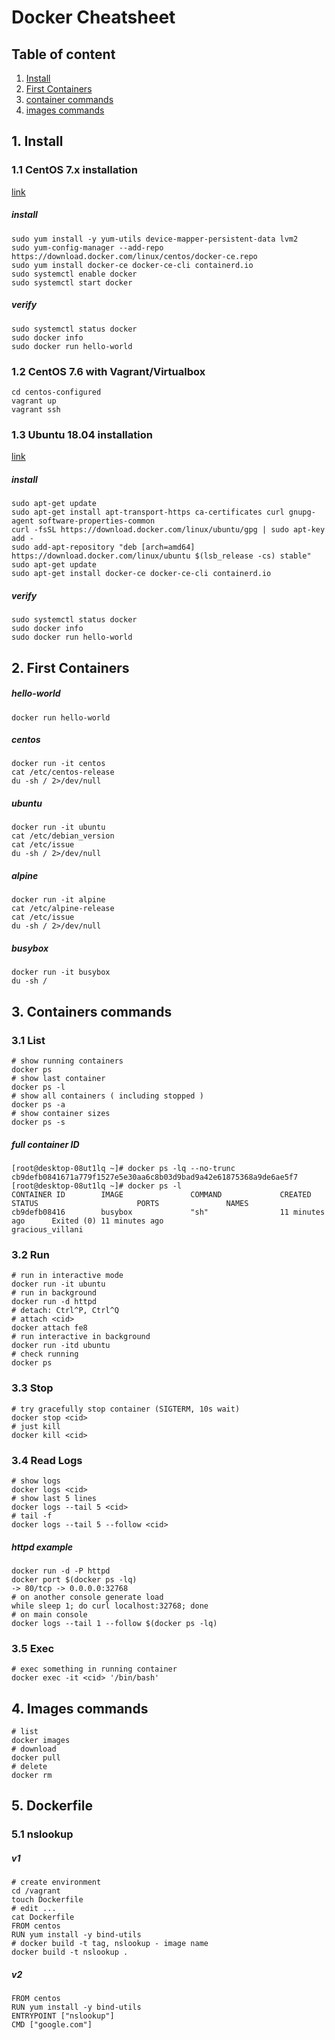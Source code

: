 Docker Cheatsheet
===
Table of content
---
1. [Install](#1-install)
2. [First Containers](#2-first-containers)
3. [container commands](#3-container-commands)
4. [images commands](#4-images-commands)

## 1. Install

### 1.1 CentOS 7.x installation
[link](https://docs.docker.com/install/linux/docker-ce/centos/)
##### install
```
sudo yum install -y yum-utils device-mapper-persistent-data lvm2
sudo yum-config-manager --add-repo https://download.docker.com/linux/centos/docker-ce.repo
sudo yum install docker-ce docker-ce-cli containerd.io
sudo systemctl enable docker
sudo systemctl start docker
```
##### verify
```
sudo systemctl status docker
sudo docker info
sudo docker run hello-world
```
### 1.2 CentOS 7.6 with Vagrant/Virtualbox
```
cd centos-configured
vagrant up
vagrant ssh
```
### 1.3 Ubuntu 18.04 installation
[link](https://docs.docker.com/install/linux/docker-ce/ubuntu/)
##### install
```
sudo apt-get update
sudo apt-get install apt-transport-https ca-certificates curl gnupg-agent software-properties-common
curl -fsSL https://download.docker.com/linux/ubuntu/gpg | sudo apt-key add -
sudo add-apt-repository "deb [arch=amd64] https://download.docker.com/linux/ubuntu $(lsb_release -cs) stable"
sudo apt-get update
sudo apt-get install docker-ce docker-ce-cli containerd.io
```
##### verify
```
sudo systemctl status docker
sudo docker info
sudo docker run hello-world
```
## 2. First Containers
##### hello-world
```
docker run hello-world
```
##### centos
```
docker run -it centos
cat /etc/centos-release
du -sh / 2>/dev/null
```
##### ubuntu
```
docker run -it ubuntu
cat /etc/debian_version
cat /etc/issue
du -sh / 2>/dev/null
```
##### alpine
```
docker run -it alpine
cat /etc/alpine-release
cat /etc/issue
du -sh / 2>/dev/null
```
##### busybox
```
docker run -it busybox
du -sh /
```
## 3. Containers commands
### 3.1 List
```
# show running containers
docker ps
# show last container
docker ps -l
# show all containers ( including stopped )
docker ps -a
# show container sizes
docker ps -s
```
##### full container ID
```
[root@desktop-08ut1lq ~]# docker ps -lq --no-trunc
cb9defb0841671a779f1527e5e30aa6c8b03d9bad9a42e61875368a9de6ae5f7
[root@desktop-08ut1lq ~]# docker ps -l
CONTAINER ID        IMAGE               COMMAND             CREATED             STATUS                      PORTS               NAMES
cb9defb08416        busybox             "sh"                11 minutes ago      Exited (0) 11 minutes ago                       gracious_villani
```
### 3.2 Run
```
# run in interactive mode
docker run -it ubuntu
# run in background
docker run -d httpd
# detach: Ctrl^P, Ctrl^Q
# attach <cid>
docker attach fe8
# run interactive in background
docker run -itd ubuntu
# check running
docker ps
```
### 3.3 Stop
```
# try gracefully stop container (SIGTERM, 10s wait)
docker stop <cid>
# just kill
docker kill <cid>
```
### 3.4 Read Logs
```
# show logs
docker logs <cid>
# show last 5 lines
docker logs --tail 5 <cid>
# tail -f
docker logs --tail 5 --follow <cid>
```
##### httpd example
```
docker run -d -P httpd
docker port $(docker ps -lq)
-> 80/tcp -> 0.0.0.0:32768
# on another console generate load
while sleep 1; do curl localhost:32768; done
# on main console
docker logs --tail 1 --follow $(docker ps -lq)
```
### 3.5 Exec
```
# exec something in running container
docker exec -it <cid> '/bin/bash'
```
## 4. Images commands
```
# list
docker images
# download
docker pull
# delete
docker rm
```
## 5. Dockerfile
### 5.1 nslookup
##### v1
```
# create environment
cd /vagrant
touch Dockerfile
# edit ...
cat Dockerfile
FROM centos
RUN yum install -y bind-utils
# docker build -t tag, nslookup - image name
docker build -t nslookup .
```
##### v2
```
FROM centos
RUN yum install -y bind-utils
ENTRYPOINT ["nslookup"]
CMD ["google.com"]
```
